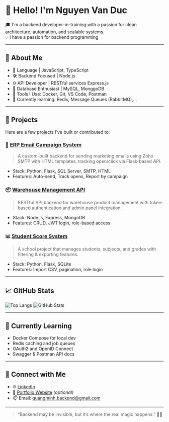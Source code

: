 # 👋 Hello! I'm Nguyen Van Duc

🎓 I'm a backend developer-in-training with a passion for clean architecture, automation, and scalable systems.  
💡 I have a passion for backend programming

---

## 🧠 About Me
- 📘 Language | JavaScript, TypeScript
- 🛠️ Backend Focused | Node.js
- 🌐 API Developer | RESTful services Express.js
- 🐘 Database Enthusiast | MySQL, MonggoDB
- 🐳 Tools I Use: Docker, Git, VS Code, Postman
- 🔄 Currently learning: Redis, Message Queues (RabbitMQ),... 

---

## 🚀 Projects

Here are a few projects I've built or contributed to:

### 🔧 [ERP Email Campaign System](https://github.com/quangminh/erp-campaign)
> A custom-built backend for sending marketing emails using Zoho SMTP with HTML templates, tracking open/click via Flask-based API.
- Stack: Python, Flask, SQL Server, SMTP, HTML
- Features: Auto-send, Track opens, Report by campaign

### 📦 [Warehouse Management API](https://github.com/quangminh/warehouse-api)
> RESTful API backend for warehouse product management with token-based authentication and admin panel integration.
- Stack: Node.js, Express, MongoDB
- Features: CRUD, JWT login, role-based access

### 📊 [Student Score System](https://github.com/quangminh/student-score-api)
> A school project that manages students, subjects, and grades with filtering & exporting features.
- Stack: Python, Flask, SQLite
- Features: Import CSV, pagination, role login

---

## 📈 GitHub Stats

![Top Langs](https://github-readme-stats.vercel.app/api/top-langs/?username=quangminh&layout=compact&theme=tokyonight)
![GitHub Stats](https://github-readme-stats.vercel.app/api?username=quangminh&show_icons=true&theme=tokyonight)

---

## 🧪 Currently Learning

- Docker Compose for local dev
- Redis caching and job queues
- OAuth2 and OpenID Connect
- Swagger & Postman API docs

---

## 🤝 Connect with Me

- 🌐 [LinkedIn](https://linkedin.com/in/quangminh-dev)
- 💼 [Portfolio Website](https://quangminh.dev) *(optional)*
- 📫 Email: quangminh.backend@gmail.com

---

> “Backend may be invisible, but it’s where the real magic happens.” 🧠🔥

